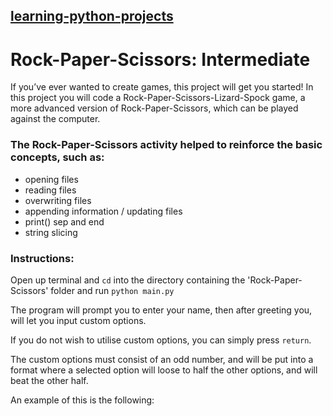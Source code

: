 ## [learning-python-projects](https://github.com/marco-fiumara/learning-python-projects)

# Rock-Paper-Scissors: Intermediate

If you’ve ever wanted to create games, this project will get you started! In this project you will code a Rock-Paper-Scissors-Lizard-Spock game, a more advanced version of Rock-Paper-Scissors, which can be played against the computer.

### The Rock-Paper-Scissors activity helped to reinforce the basic concepts, such as:

- opening files
- reading files
- overwriting files
- appending information / updating files
- print() sep and end
- string slicing

### Instructions:

Open up terminal and `cd` into the directory containing the 'Rock-Paper-Scissors' folder and run `python main.py`

The program will prompt you to enter your name, then after greeting you, will let you input custom options.

If you do not wish to utilise custom options, you can simply press `return`.

The custom options must consist of an odd number, and will be put into a format where a selected option will loose to half the other options, and will beat the other half.

An example of this is the following:

[diagram]: https://i.stack.imgur.com/xgoX1.jpg "Complex options diagram"
